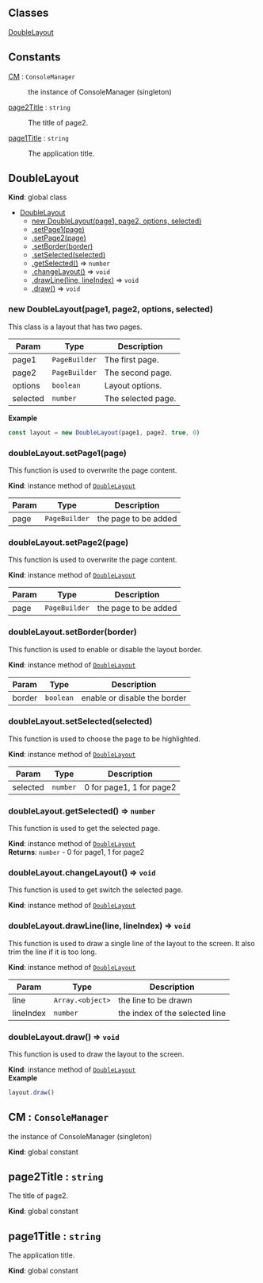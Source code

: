 ## Classes

<dl>
<dt><a href="#DoubleLayout">DoubleLayout</a></dt>
<dd></dd>
</dl>

## Constants

<dl>
<dt><a href="#CM">CM</a> : <code>ConsoleManager</code></dt>
<dd><p>the instance of ConsoleManager (singleton)</p>
</dd>
<dt><a href="#page2Title">page2Title</a> : <code>string</code></dt>
<dd><p>The title of page2.</p>
</dd>
<dt><a href="#page1Title">page1Title</a> : <code>string</code></dt>
<dd><p>The application title.</p>
</dd>
</dl>

<a name="DoubleLayout"></a>

## DoubleLayout
**Kind**: global class  

* [DoubleLayout](#DoubleLayout)
    * [new DoubleLayout(page1, page2, options, selected)](#new_DoubleLayout_new)
    * [.setPage1(page)](#DoubleLayout+setPage1)
    * [.setPage2(page)](#DoubleLayout+setPage2)
    * [.setBorder(border)](#DoubleLayout+setBorder)
    * [.setSelected(selected)](#DoubleLayout+setSelected)
    * [.getSelected()](#DoubleLayout+getSelected) ⇒ <code>number</code>
    * [.changeLayout()](#DoubleLayout+changeLayout) ⇒ <code>void</code>
    * [.drawLine(line, lineIndex)](#DoubleLayout+drawLine) ⇒ <code>void</code>
    * [.draw()](#DoubleLayout+draw) ⇒ <code>void</code>

<a name="new_DoubleLayout_new"></a>

### new DoubleLayout(page1, page2, options, selected)
This class is a layout that has two pages.


| Param | Type | Description |
| --- | --- | --- |
| page1 | <code>PageBuilder</code> | The first page. |
| page2 | <code>PageBuilder</code> | The second page. |
| options | <code>boolean</code> | Layout options. |
| selected | <code>number</code> | The selected page. |

**Example**  
```js
const layout = new DoubleLayout(page1, page2, true, 0)
```
<a name="DoubleLayout+setPage1"></a>

### doubleLayout.setPage1(page)
This function is used to overwrite the page content.

**Kind**: instance method of [<code>DoubleLayout</code>](#DoubleLayout)  

| Param | Type | Description |
| --- | --- | --- |
| page | <code>PageBuilder</code> | the page to be added |

<a name="DoubleLayout+setPage2"></a>

### doubleLayout.setPage2(page)
This function is used to overwrite the page content.

**Kind**: instance method of [<code>DoubleLayout</code>](#DoubleLayout)  

| Param | Type | Description |
| --- | --- | --- |
| page | <code>PageBuilder</code> | the page to be added |

<a name="DoubleLayout+setBorder"></a>

### doubleLayout.setBorder(border)
This function is used to enable or disable the layout border.

**Kind**: instance method of [<code>DoubleLayout</code>](#DoubleLayout)  

| Param | Type | Description |
| --- | --- | --- |
| border | <code>boolean</code> | enable or disable the border |

<a name="DoubleLayout+setSelected"></a>

### doubleLayout.setSelected(selected)
This function is used to choose the page to be highlighted.

**Kind**: instance method of [<code>DoubleLayout</code>](#DoubleLayout)  

| Param | Type | Description |
| --- | --- | --- |
| selected | <code>number</code> | 0 for page1, 1 for page2 |

<a name="DoubleLayout+getSelected"></a>

### doubleLayout.getSelected() ⇒ <code>number</code>
This function is used to get the selected page.

**Kind**: instance method of [<code>DoubleLayout</code>](#DoubleLayout)  
**Returns**: <code>number</code> - 0 for page1, 1 for page2  
<a name="DoubleLayout+changeLayout"></a>

### doubleLayout.changeLayout() ⇒ <code>void</code>
This function is used to get switch the selected page.

**Kind**: instance method of [<code>DoubleLayout</code>](#DoubleLayout)  
<a name="DoubleLayout+drawLine"></a>

### doubleLayout.drawLine(line, lineIndex) ⇒ <code>void</code>
This function is used to draw a single line of the layout to the screen. It also trim the line if it is too long.

**Kind**: instance method of [<code>DoubleLayout</code>](#DoubleLayout)  

| Param | Type | Description |
| --- | --- | --- |
| line | <code>Array.&lt;object&gt;</code> | the line to be drawn |
| lineIndex | <code>number</code> | the index of the selected line |

<a name="DoubleLayout+draw"></a>

### doubleLayout.draw() ⇒ <code>void</code>
This function is used to draw the layout to the screen.

**Kind**: instance method of [<code>DoubleLayout</code>](#DoubleLayout)  
**Example**  
```js
layout.draw()
```
<a name="CM"></a>

## CM : <code>ConsoleManager</code>
the instance of ConsoleManager (singleton)

**Kind**: global constant  
<a name="page2Title"></a>

## page2Title : <code>string</code>
The title of page2.

**Kind**: global constant  
<a name="page1Title"></a>

## page1Title : <code>string</code>
The application title.

**Kind**: global constant  
